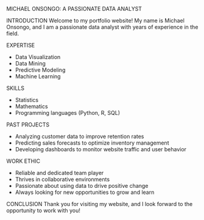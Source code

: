 MICHAEL ONSONGO: A PASSIONATE DATA ANALYST

INTRODUCTION
Welcome to my portfolio website! My name is Michael Onsongo, and I am a passionate data analyst with years of experience in the field. 

EXPERTISE
- Data Visualization
- Data Mining
- Predictive Modeling
- Machine Learning

SKILLS
- Statistics
- Mathematics
- Programming languages (Python, R, SQL)



PAST PROJECTS
- Analyzing customer data to improve retention rates
- Predicting sales forecasts to optimize inventory management
- Developing dashboards to monitor website traffic and user behavior

WORK ETHIC
- Reliable and dedicated team player
- Thrives in collaborative environments
- Passionate about using data to drive positive change
- Always looking for new opportunities to grow and learn

CONCLUSION
Thank you for visiting my website, and I look forward to the opportunity to work with you!
